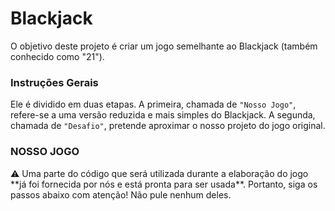 # Blackjack
O objetivo deste projeto é criar um jogo semelhante ao Blackjack (também conhecido como "21").


### Instruções Gerais

Ele é dividido em duas etapas. A primeira, chamada de `"Nosso Jogo"`, refere-se a uma versão reduzida e mais simples do Blackjack. A segunda, chamada de `"Desafio"`, pretende aproximar o nosso projeto do jogo original.

### NOSSO JOGO

<aside>
⚠️ Uma parte do código que será utilizada durante a elaboração do jogo **já foi fornecida por nós e está pronta para ser usada**. Portanto, siga os passos abaixo com atenção! Não pule nenhum deles.
</aside>
